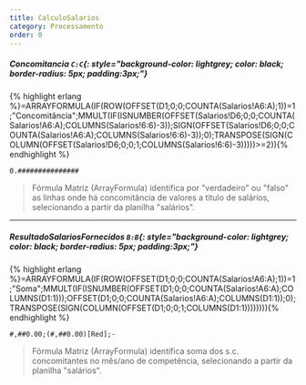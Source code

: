 ```yaml
---
title: CalculoSalarios
category: Processamento
order: 0
---
```


##### **Concomitancia** `C:C`{: style="background-color: lightgrey; color: black; border-radius: 5px; padding:3px;"}
{% highlight erlang %}=ARRAYFORMULA(IF(ROW(OFFSET(D1;0;0;COUNTA(Salarios!A6:A);1))=1;"Concomitância";MMULT(IF(ISNUMBER(OFFSET(Salarios!D6;0;0;COUNTA(Salarios!A6:A);COLUMNS(Salarios!6:6)-3));SIGN(OFFSET(Salarios!D6;0;0;COUNTA(Salarios!A6:A);COLUMNS(Salarios!6:6)-3));0);TRANSPOSE(SIGN(COLUMN(OFFSET(Salarios!D6;0;0;1;COLUMNS(Salarios!6:6)-3)))))>=2)){% endhighlight %}


~~~
0.###############
~~~


> Fórmula Matriz (ArrayFormula) identifica por "verdadeiro" ou "falso" as linhas onde há concomitância de valores a título de salários, selecionando a partir da planilha "salários".

* * *

##### **ResultadoSalariosFornecidos** `B:B`{: style="background-color: lightgrey; color: black; border-radius: 5px; padding:3px;"}
{% highlight erlang %}=ARRAYFORMULA(IF(ROW(OFFSET(D1;0;0;COUNTA(Salarios!A6:A);1))=1;"Soma";MMULT(IF(ISNUMBER(OFFSET(D1;0;0;COUNTA(Salarios!A6:A);COLUMNS(D1:1)));OFFSET(D1;0;0;COUNTA(Salarios!A6:A);COLUMNS(D1:1));0);TRANSPOSE(SIGN(COLUMN(OFFSET(D1;0;0;1;COLUMNS(D1:1)))))))){% endhighlight %}


~~~
#,##0.00;(#,##0.00)[Red];-
~~~


> Fórmula Matriz (ArrayFormula) identifica soma dos s.c. concomitantes no mês/ano de competência, selecionando a partir da planilha "salários".